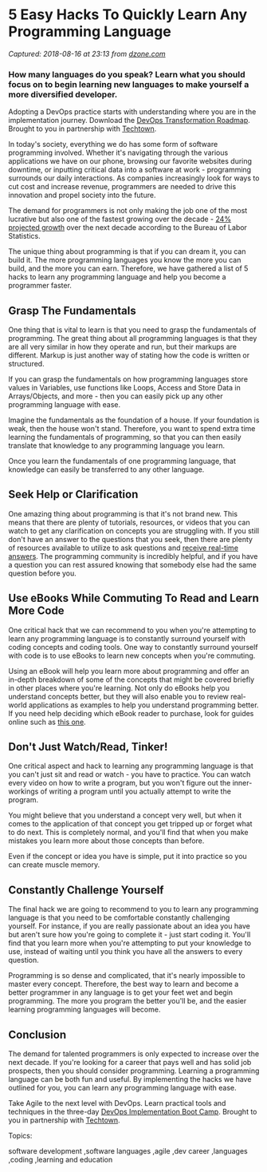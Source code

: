 # 5 Easy Hacks To Quickly Learn Any Programming Language

_Captured: 2018-08-16 at 23:13 from [dzone.com](https://dzone.com/articles/5-easy-hacks-to-quickly-learn-any-programming-lang?edition=387214&utm_source=Daily%20Digest&utm_medium=email&utm_campaign=Daily%20Digest%202018-08-16)_

###  How many languages do you speak? Learn what you should focus on to begin learning new languages to make yourself a more diversified developer. 

Adopting a DevOps practice starts with understanding where you are in the implementation journey. Download the [DevOps Transformation Roadmap](https://dzone.com/go?i=299508&u=http%3A%2F%2Ftechtowntraining.com%2Fresources%2Ftools-resources%2Fdevops-transformation-roadmap%3Futm_source%3Ddznoe%26utm_medium%3Dfooter%26utm_content%3Dguide). Brought to you in partnership with [Techtown](https://dzone.com/go?i=299508&u=http%3A%2F%2Ftechtowntraining.com%2F%3Futm_source%3Ddznoe%26utm_medium%3Dfooter).

In today's society, everything we do has some form of software programming involved. Whether it's navigating through the various applications we have on our phone, browsing our favorite websites during downtime, or inputting critical data into a software at work - programming surrounds our daily interactions. As companies increasingly look for ways to cut cost and increase revenue, programmers are needed to drive this innovation and propel society into the future.

The demand for programmers is not only making the job one of the most lucrative but also one of the fastest growing over the decade - [24% projected growth](https://www.bls.gov/ooh/computer-and-information-technology/software-developers.htm) over the next decade according to the Bureau of Labor Statistics.

The unique thing about programming is that if you can dream it, you can build it. The more programming languages you know the more you can build, and the more you can earn. Therefore, we have gathered a list of 5 hacks to learn any programming language and help you become a programmer faster.

## **Grasp The Fundamentals**

One thing that is vital to learn is that you need to grasp the fundamentals of programming. The great thing about all programming languages is that they are all very similar in how they operate and run, but their markups are different. Markup is just another way of stating how the code is written or structured.

If you can grasp the fundamentals on how programming languages store values in Variables, use functions like Loops, Access and Store Data in Arrays/Objects, and more - then you can easily pick up any other programming language with ease.

Imagine the fundamentals as the foundation of a house. If your foundation is weak, then the house won't stand. Therefore, you want to spend extra time learning the fundamentals of programming, so that you can then easily translate that knowledge to any programming language you learn.

Once you learn the fundamentals of one programming language, that knowledge can easily be transferred to any other language.

## **Seek Help or Clarification**

One amazing thing about programming is that it's not brand new. This means that there are plenty of tutorials, resources, or videos that you can watch to get any clarification on concepts you are struggling with. If you still don't have an answer to the questions that you seek, then there are plenty of resources available to utilize to ask questions and [receive real-time answers](https://stackoverflow.com/). The programming community is incredibly helpful, and if you have a question you can rest assured knowing that somebody else had the same question before you.

## **Use eBooks While Commuting To Read and Learn More Code**

One critical hack that we can recommend to you when you're attempting to learn any programming language is to constantly surround yourself with coding concepts and coding tools. One way to constantly surround yourself with code is to use eBooks to learn new concepts when you're commuting.

Using an eBook will help you learn more about programming and offer an in-depth breakdown of some of the concepts that might be covered briefly in other places where you're learning. Not only do eBooks help you understand concepts better, but they will also enable you to review real-world applications as examples to help you understand programming better. If you need help deciding which eBook reader to purchase, look for guides online such as [this one](https://couponlawn.com/guides/products-services/ebook-readers/).

## **Don't Just Watch/Read, Tinker!**

One critical aspect and hack to learning any programming language is that you can't just sit and read or watch - you have to practice. You can watch every video on how to write a program, but you won't figure out the inner-workings of writing a program until you actually attempt to write the program.

You might believe that you understand a concept very well, but when it comes to the application of that concept you get tripped up or forget what to do next. This is completely normal, and you'll find that when you make mistakes you learn more about those concepts than before.

Even if the concept or idea you have is simple, put it into practice so you can create muscle memory.

## **Constantly Challenge Yourself**

The final hack we are going to recommend to you to learn any programming language is that you need to be comfortable constantly challenging yourself. For instance, if you are really passionate about an idea you have but aren't sure how you're going to complete it - just start coding it. You'll find that you learn more when you're attempting to put your knowledge to use, instead of waiting until you think you have all the answers to every question.

Programming is so dense and complicated, that it's nearly impossible to master every concept. Therefore, the best way to learn and become a better programmer in any language is to get your feet wet and begin programming. The more you program the better you'll be, and the easier learning programming languages will become.

## **Conclusion**

The demand for talented programmers is only expected to increase over the next decade. If you're looking for a career that pays well and has solid job prospects, then you should consider programming. Learning a programming language can be both fun and useful. By implementing the hacks we have outlined for you, you can learn any programming language with ease.

Take Agile to the next level with DevOps. Learn practical tools and techniques in the three-day [DevOps Implementation Boot Camp](https://dzone.com/go?i=299507&u=http%3A%2F%2Ftechtowntraining.com%2Fcourses%2Fdevops-implementation-boot-camp-icp-fdo%3Futm_source%3Ddznoe%26utm_medium%3Dheader%26utm_content%3Dcourse). Brought to you in partnership with [Techtown](https://dzone.com/go?i=299507&u=http%3A%2F%2Ftechtowntraining.com%2F%3Futm_source%3Ddznoe%26utm_medium%3Dheader).

Topics:

software development ,software languages ,agile ,dev career ,languages ,coding ,learning and education
